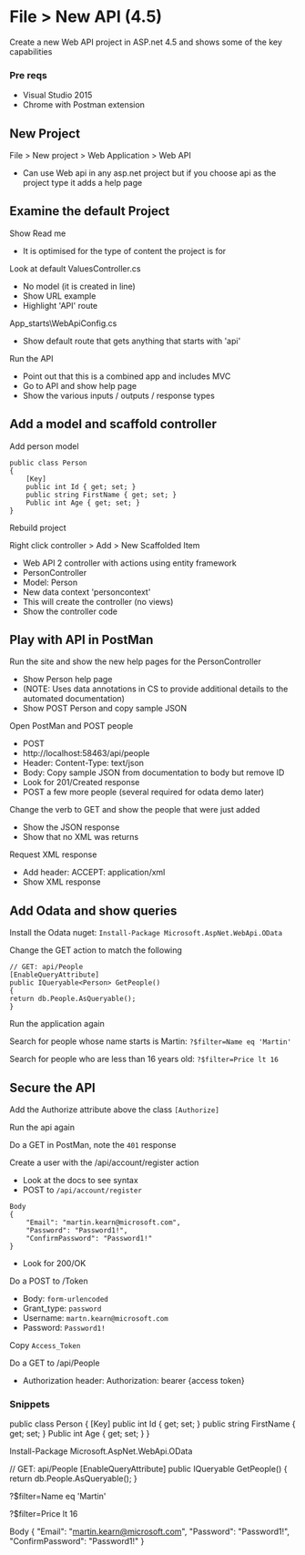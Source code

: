 
# File > New API (4.5)
Create a new Web API project in ASP.net 4.5 and shows some of the key capabilities

### Pre reqs
* Visual Studio 2015
* Chrome with Postman extension

## New Project
File > New project > Web Application > Web API
* Can use Web api in any asp.net project but if you choose api as the project type it adds a help page

## Examine the default Project
Show Read me
* It is optimised for the type of content the project is for

Look at default ValuesController.cs
* No model (it is created in line)
* Show URL example
* Highlight 'API' route
	
App_starts\WebApiConfig.cs
* Show default route that gets anything that starts with 'api'

Run the API
* Point out that this is a combined app and includes MVC
* Go to API and show help page
* Show the various inputs / outputs / response types

## Add a model and scaffold controller
Add person model
```
public class Person
{
    [Key]
    public int Id { get; set; }
    public string FirstName { get; set; }
    Public int Age { get; set; }
}
```
	
Rebuild project

Right click controller > Add > New Scaffolded Item 
* Web API 2 controller with actions using entity framework
* PersonController
* Model: Person
* New data context 'personcontext'
* This will create the controller (no views)
* Show the controller code

## Play with API in PostMan
Run the site and show the new help pages for the PersonController
* Show Person help page
* (NOTE: Uses data annotations in CS to provide additional details to the automated documentation)
* Show POST Person and copy sample JSON

Open PostMan and POST people
* POST
* http://localhost:58463/api/people
* Header: Content-Type: text/json
* Body: Copy sample JSON from documentation to body but remove ID
* Look for 201/Created response
* POST a few more people (several required for odata demo later)

Change the verb to GET and show the people that were just added
* Show the JSON response
* Show that no XML was returns

Request XML response
* Add  header: ACCEPT: application/xml
* Show XML response

## Add Odata and show queries
Install the Odata nuget: `Install-Package Microsoft.AspNet.WebApi.OData`

Change the GET action to match the following
```
// GET: api/People
[EnableQueryAttribute]
public IQueryable<Person> GetPeople()
{
return db.People.AsQueryable();
}
```

Run the application again

Search for people whose name starts is Martin: 
`?$filter=Name eq 'Martin'`

Search for people who are less than 16 years old: 
`?$filter=Price lt 16`
		
## Secure the API
Add the Authorize attribute above the class `[Authorize]`

Run the api again

Do a GET in PostMan, note the `401` response

Create a user with the /api/account/register action
* Look at the docs to see syntax
* POST to `/api/account/register`
```
Body
{
    "Email": "martin.kearn@microsoft.com",
    "Password": "Password1!",
    "ConfirmPassword": "Password1!"
}
```
* Look for 200/OK

Do a POST to /Token
* Body: `form-urlencoded`
* Grant_type: `password`
* Username: `martn.kearn@microsoft.com`
* Password: `Password1!`

Copy `Access_Token`

Do a GET to /api/People
* Authorization header: Authorization: bearer {access token}

### Snippets

public class Person
{
    [Key]
    public int Id { get; set; }
    public string FirstName { get; set; }
    Public int Age { get; set; }
}


Install-Package Microsoft.AspNet.WebApi.OData


// GET: api/People
[EnableQueryAttribute]
public IQueryable<Person> GetPeople()
{
return db.People.AsQueryable();
}



?$filter=Name eq 'Martin'

?$filter=Price lt 16



Body
{
    "Email": "martin.kearn@microsoft.com",
    "Password": "Password1!",
    "ConfirmPassword": "Password1!"
}